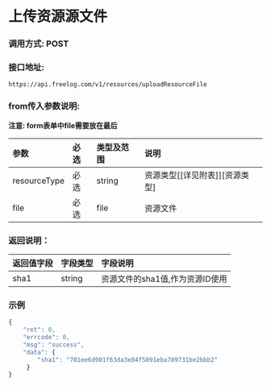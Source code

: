 # 上传资源源文件


### 调用方式: POST

### 接口地址:

```
https://api.freelog.com/v1/resources/uploadResourceFile
```

### from传入参数说明:

**注意: form表单中file需要放在最后**

| 参数 | 必选 | 类型及范围 | 说明 |
| :--- | :--- | :--- | :--- |
|resourceType|必选|string|资源类型[[详见附表]][资源类型]
|file|必选|file|资源文件


### 返回说明：

| 返回值字段 | 字段类型 | 字段说明 |
| :--- | :--- | :--- |
| sha1 | string | 资源文件的sha1值,作为资源ID使用 |

### 示例

```js
{
    "ret": 0,
    "errcode": 0,
    "msg": "success",
    "data": {
        "sha1": "701ee6d901f63da3e84f5091eba789731be2bbb2"
     }
}
```
